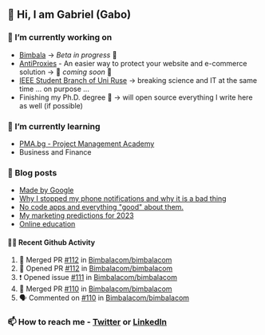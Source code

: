 ## 👋 Hi, I am Gabriel (Gabo)

### 🔭 I’m currently working on
- [Bimbala](https://bimbala.com/) -> *Beta in progress* 🚀
- [AntiProxies](https://antiproxies.com/) - An easier way to protect your website and e-commerce solution -> 🚀 *coming soon* 🚀
- [IEEE Student Branch of Uni Ruse](https://github.com/IEEE-Student-Branch-of-Uni-Ruse) -> breaking science and IT at the same time ... on purpose ...
- Finishing my Ph.D. degree 🤔 -> will open source everything I write here as well (if possible)

### 🌱 I’m currently learning
- [PMA.bg - Project Management Academy](https://pma.bg/)
- Business and Finance

### 📖 Blog posts
<!-- BLOG-POST-LIST:START -->
- [Made by Google](https://mrgkanev.eu/posts/made-by-google/)
- [Why I stopped my phone notifications and why it is a bad thing](https://mrgkanev.eu/posts/why-i-stopped-my-phone-notifications/)
- [No code apps and everything &quot;good&quot; about them.](https://mrgkanev.eu/posts/no-code-apps-and-everything-good-about-them/)
- [My marketing predictions for 2023](https://mrgkanev.eu/posts/my-marketing-predictions-for-2023/)
- [Online education](https://mrgkanev.eu/posts/online-education/)
<!-- BLOG-POST-LIST:END -->

#### 🧑‍💻 Recent Github Activity

<!--START_SECTION:activity-->
1. 🎉 Merged PR [#112](https://github.com/Bimbalacom/bimbalacom/pull/112) in [Bimbalacom/bimbalacom](https://github.com/Bimbalacom/bimbalacom)
2. 💪 Opened PR [#112](https://github.com/Bimbalacom/bimbalacom/pull/112) in [Bimbalacom/bimbalacom](https://github.com/Bimbalacom/bimbalacom)
3. ❗ Opened issue [#111](https://github.com/Bimbalacom/bimbalacom/issues/111) in [Bimbalacom/bimbalacom](https://github.com/Bimbalacom/bimbalacom)
4. 🎉 Merged PR [#110](https://github.com/Bimbalacom/bimbalacom/pull/110) in [Bimbalacom/bimbalacom](https://github.com/Bimbalacom/bimbalacom)
5. 🗣 Commented on [#110](https://github.com/Bimbalacom/bimbalacom/issues/110) in [Bimbalacom/bimbalacom](https://github.com/Bimbalacom/bimbalacom)
<!--END_SECTION:activity-->


### 📫 How to reach me - [Twitter](https://twitter.com/mrgkanev) or [LinkedIn](https://www.linkedin.com/in/mrgkanev) 
